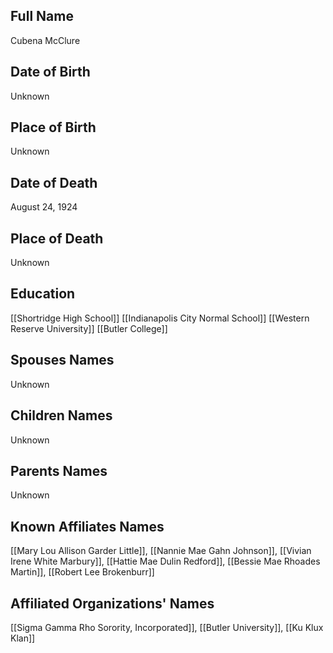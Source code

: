 ## Full Name
Cubena McClure

## Date of Birth
Unknown

## Place of Birth
Unknown

## Date of Death
August 24, 1924

## Place of Death
Unknown

## Education
[[Shortridge High School]]
[[Indianapolis City Normal School]]
[[Western Reserve University]]
[[Butler College]]

## Spouses Names
Unknown

## Children Names
Unknown

## Parents Names
Unknown

## Known Affiliates Names
[[Mary Lou Allison Garder Little]], [[Nannie Mae Gahn Johnson]], [[Vivian Irene White Marbury]], [[Hattie Mae Dulin Redford]], [[Bessie Mae Rhoades Martin]], [[Robert Lee Brokenburr]]

## Affiliated Organizations' Names
[[Sigma Gamma Rho Sorority, Incorporated]], [[Butler University]], [[Ku Klux Klan]]